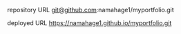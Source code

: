 repository URL
git@github.com:namahage1/myportfolio.git


deployed URL
https://namahage1.github.io/myportfolio.git
